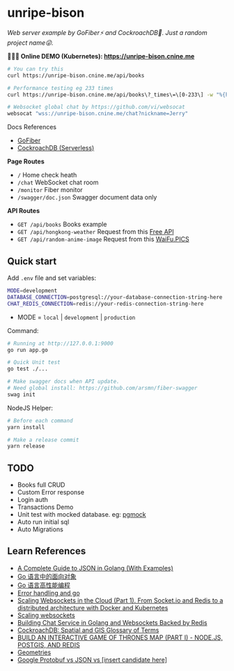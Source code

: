# unripe-bison

*Web server example by GoFiber⚡️ and CockroachDB📖. Just a random project name😜.*

**🎉🎉🎉 Online DEMO (Kubernetes): https://unripe-bison.cnine.me**

``` bash
# You can try this
curl https://unripe-bison.cnine.me/api/books

# Performance testing eg 233 times
curl https://unripe-bison.cnine.me/api/books\?_times\=\[0-233\] -w "%{http_code} total:%{time_total}s size:%{size_download}\n" -o /dev/null -s

# Websocket global chat by https://github.com/vi/websocat
websocat "wss://unripe-bison.cnine.me/chat?nickname=Jerry"
```

Docs References

- [GoFiber](https://docs.gofiber.io/)
- [CockroachDB (Serverless)](https://www.cockroachlabs.com/)

**Page Routes**

- `/` Home check heath
- `/chat` WebSocket chat room
- `/monitor` Fiber monitor
- `/swagger/doc.json` Swagger document data only

**API Routes**

- `GET /api/books` Books example
- `GET /api/hongkong-weather` Request from this [Free API](https://data.weather.gov.hk/weatherAPI/opendata/weather.php?dataType=fnd&lang=sc)
- `GET /api/random-anime-image` Request from this [WaiFu.PICS](https://waifu.pics/docs)

## Quick start

Add `.env` file and set variables:

``` bash
MODE=development
DATABASE_CONNECTION=postgresql://your-database-connection-string-here
CHAT_REDIS_CONNECTION=redis://your-redis-connection-string-here
```

- MODE = `local` | `development` | `production`

Command:

``` bash
# Running at http://127.0.0.1:9000
go run app.go

# Quick Unit test
go test ./...

# Make swagger docs when API update.
# Need global install: https://github.com/arsmn/fiber-swagger
swag init
```

NodeJS Helper:

``` bash
# Before each command
yarn install

# Make a release commit
yarn release
```

## TODO

- Books full CRUD
- Custom Error response
- Login auth
- Transactions Demo
- Unit test with mocked database. eg: [pgmock](https://github.com/jackc/pgmock)
- Auto run initial sql
- Auto Migrations

## Learn References

- [A Complete Guide to JSON in Golang (With Examples)](https://www.sohamkamani.com/golang/json/)
- [Go 语言中的面向对象](http://kangkona.github.io/oo-in-golang/)
- [Go 语言高性能编程](https://github.com/geektutu/high-performance-go)
- [Error handling and go](https://go.dev/blog/error-handling-and-go)
- [Scaling Websockets in the Cloud (Part 1). From Socket.io and Redis to a distributed architecture with Docker and Kubernetes](https://dev.to/sw360cab/scaling-websockets-in-the-cloud-part-1-from-socket-io-and-redis-to-a-distributed-architecture-with-docker-and-kubernetes-17n3)
- [Scaling websockets](https://github.com/sw360cab/websockets-scaling)
- [Building Chat Service in Golang and Websockets Backed by Redis](https://levelup.gitconnected.com/building-chat-service-in-golang-and-websockets-backed-by-redis-b42a8784636c)
- [CockroachDB: Spatial and GIS Glossary of Terms](https://www.cockroachlabs.com/docs/v21.2/spatial-glossary#data-types)
- [BUILD AN INTERACTIVE GAME OF THRONES MAP (PART I) - NODE.JS, POSTGIS, AND REDIS](https://blog.patricktriest.com/game-of-thrones-map-node-postgres-redis/)
- [Geometries](https://postgis.net/workshops/postgis-intro/geometries.html)
- [Google Protobuf vs JSON vs [insert candidate here]](https://www.reddit.com/r/cpp/comments/pf3n3m/google_protobuf_vs_json_vs_insert_candidate_here/)